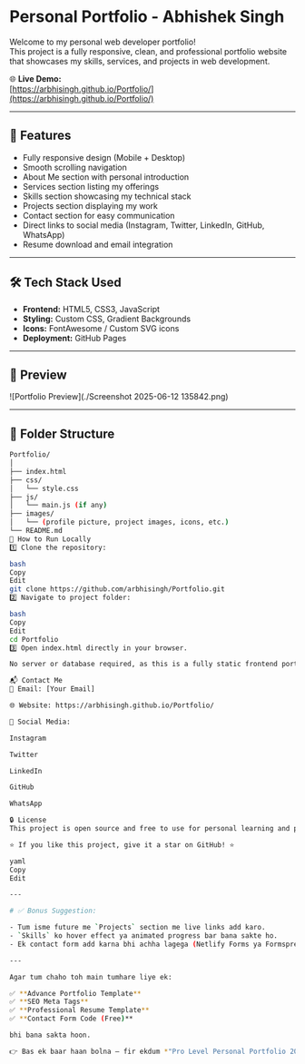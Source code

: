 # Personal Portfolio - Abhishek Singh

Welcome to my personal web developer portfolio!  
This project is a fully responsive, clean, and professional portfolio website that showcases my skills, services, and projects in web development.

🌐 **Live Demo:**  
[https://arbhisingh.github.io/Portfolio/](https://arbhisingh.github.io/Portfolio/)

---

## 🚀 Features

- Fully responsive design (Mobile + Desktop)
- Smooth scrolling navigation
- About Me section with personal introduction
- Services section listing my offerings
- Skills section showcasing my technical stack
- Projects section displaying my work
- Contact section for easy communication
- Direct links to social media (Instagram, Twitter, LinkedIn, GitHub, WhatsApp)
- Resume download and email integration

---

## 🛠️ Tech Stack Used

- **Frontend:** HTML5, CSS3, JavaScript
- **Styling:** Custom CSS, Gradient Backgrounds
- **Icons:** FontAwesome / Custom SVG icons
- **Deployment:** GitHub Pages

---

## 📸 Preview

![Portfolio Preview](./Screenshot 2025-06-12 135842.png)

---

## 📂 Folder Structure

```bash
Portfolio/
│
├── index.html
├── css/
│   └── style.css
├── js/
│   └── main.js (if any)
├── images/
│   └── (profile picture, project images, icons, etc.)
└── README.md
🔧 How to Run Locally
1️⃣ Clone the repository:

bash
Copy
Edit
git clone https://github.com/arbhisingh/Portfolio.git
2️⃣ Navigate to project folder:

bash
Copy
Edit
cd Portfolio
3️⃣ Open index.html directly in your browser.

No server or database required, as this is a fully static frontend portfolio.

📬 Contact Me
📧 Email: [Your Email]

🌐 Website: https://arbhisingh.github.io/Portfolio/

📱 Social Media:

Instagram

Twitter

LinkedIn

GitHub

WhatsApp

🔒 License
This project is open source and free to use for personal learning and portfolio creation.

⭐ If you like this project, give it a star on GitHub! ⭐

yaml
Copy
Edit

---

# ✅ Bonus Suggestion:

- Tum isme future me `Projects` section me live links add karo.
- `Skills` ko hover effect ya animated progress bar bana sakte ho.
- Ek contact form add karna bhi achha lagega (Netlify Forms ya Formspree use karke).

---

Agar tum chaho toh main tumhare liye ek:

✅ **Advance Portfolio Template**  
✅ **SEO Meta Tags**  
✅ **Professional Resume Template**  
✅ **Contact Form Code (Free)**

bhi bana sakta hoon.

👉 Bas ek baar haan bolna — fir ekdum *"Pro Level Personal Portfolio 2025"* ready karenge 🔥🚀







